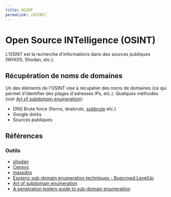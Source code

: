 ```yaml
---
title: OSINT
permalink: /OSINT/
---
```


# Open Source INTelligence (OSINT)
L'OSINT est la recherche d'informations dans des sources publiques (WHOIS, Shodan, etc.).

## Récupération de noms de domaines
Un des éléments de l'OSINT vise à récupérer des noms de domaines (ce qui permet d'identifier
des plages d'adresses IPs, etc.). Quelques méthodes (voir [Art of subdomain enumeration](https://blog.sweepatic.com/art-of-subdomain-enumeration/)):
- DNS Brute force (fierce, dnsbrute, [subbrute](https://github.com/TheRook/subbrute) etc.)
- Google dorks
- Sources publiques


## Références
### Outils
- [shodan](https://www.shodan.io/)
- [Censys](https://scans.io/)
- [massdns](https://github.com/blechschmidt/massdns)
- [Esoteric sub-domain enumeration techniques - Bugcrowd LevelUp](https://github.com/appsecco/bugcrowd-levelup-subdomain-enumeration)
- [Art of subdomain enumeration](https://blog.sweepatic.com/art-of-subdomain-enumeration/)
- [A penetration testers guide to sub-domain enumeration](https://blog.appsecco.com/a-penetration-testers-guide-to-sub-domain-enumeration-7d842d5570f6)
